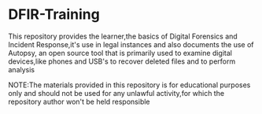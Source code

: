 # DFIR-Training
This repository provides the learner,the basics of Digital Forensics and Incident Response,it's use in legal instances and also documents the use of Autopsy, an open source tool that is primarily used to examine digital devices,like phones and USB's to recover deleted files and to perform analysis 

NOTE:The materials provided in this repository is for educational purposes only and should not be used for any unlawful activity,for which the repository author won't be held responsible 
